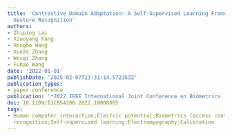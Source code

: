 ```yaml
---
title: 'Contrastive Domain Adaptation: A Self-Supervised Learning Framework for sEMG-Based
  Gesture Recognition'
authors:
- Zhiping Lai
- Xiaoyang Kang
- Hongbo Wang
- Xueze Zhang
- Weiqi Zhang
- Fuhao Wang
date: '2022-01-01'
publishDate: '2025-02-07T13:31:14.572353Z'
publication_types:
- paper-conference
publication: '*2022 IEEE International Joint Conference on Biometrics (IJCB)*'
doi: 10.1109/IJCB54206.2022.10008005
tags:
- Human computer interaction;Electric potential;Biometrics (access control);Gesture
  recognition;Self-supervised learning;Electromyography;Calibration
---
```

